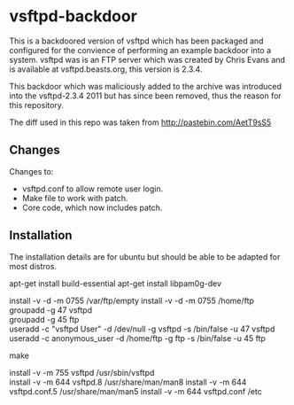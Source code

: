 # vsftpd-backdoor

This is a backdoored version of vsftpd which has been packaged and configured for the convience of performing an example backdoor into a system.
vsftpd was is an FTP server which was created by Chris Evans and is available at vsftpd.beasts.org, this version is 2.3.4.

This backdoor which was maliciously added to the archive was introduced into the vsftpd-2.3.4 2011 
but has since been removed, thus the reason for this repository. 

The diff used in this repo was taken from http://pastebin.com/AetT9sS5

## Changes
Changes to:
* vsftpd.conf to allow remote user login.
* Make file to work with patch.
* Core code, which now includes patch.

## Installation
The installation details are for ubuntu but should be able to be adapted for most distros.

apt-get install build-essential
apt-get install libpam0g-dev


install -v -d -m 0755 /var/ftp/empty 
install -v -d -m 0755 /home/ftp      
groupadd -g 47 vsftpd                
groupadd -g 45 ftp                   
useradd -c "vsftpd User"  -d /dev/null -g vsftpd -s /bin/false -u 47 vsftpd 
useradd -c anonymous_user -d /home/ftp -g ftp    -s /bin/false -u 45 ftp

make

install -v -m 755 vsftpd        /usr/sbin/vsftpd    
install -v -m 644 vsftpd.8      /usr/share/man/man8 
install -v -m 644 vsftpd.conf.5 /usr/share/man/man5 
install -v -m 644 vsftpd.conf   /etc
